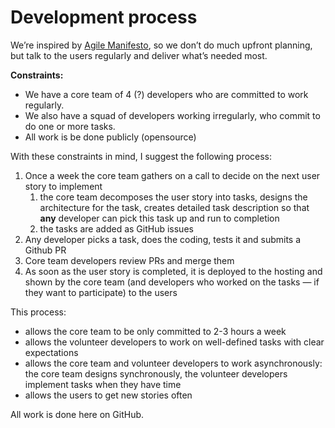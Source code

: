 # Development process

We’re inspired by [Agile Manifesto](https://agilemanifesto.org), so we don’t do much upfront planning, but talk to the users regularly and deliver what’s needed most.

**Constraints:**

- We have a core team of 4 (?) developers who are committed to work regularly.
- We also have a squad of developers working irregularly, who commit to do one or more tasks.
- All work is be done publicly (opensource)

With these constraints in mind, I suggest the following process:

1. Once a week the core team gathers on a call to decide on the next user story to implement
    1. the core team decomposes the user story into tasks, designs the architecture for the task, creates detailed task description so that **any** developer can pick this task up and run to completion
    2. the tasks are added as GitHub issues
2. Any developer picks a task, does the coding, tests it and submits a Github PR
3. Core team developers review PRs and merge them
4. As soon as the user story is completed, it is deployed to the hosting and shown by the core team (and developers who worked on the tasks — if they want to participate) to the users

This process:

- allows the core team to be only committed to 2-3 hours a week
- allows the volunteer developers to work on well-defined tasks with clear expectations
- allows the core team and volunteer developers to work asynchronously: the core team designs synchronously, the volunteer developers implement tasks when they have time
- allows the users to get new stories often

All work is done here on GitHub.
